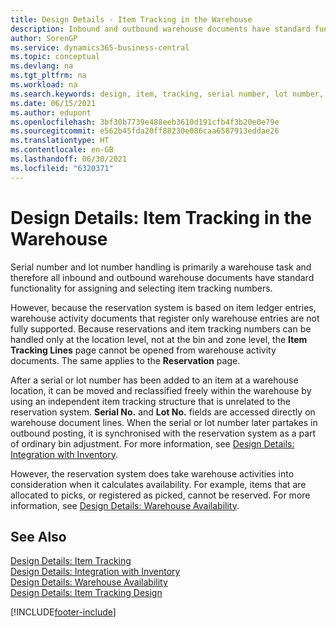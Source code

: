 ```yaml
---
title: Design Details - Item Tracking in the Warehouse
description: Inbound and outbound warehouse documents have standard functionality for assigning and selecting item tracking numbers.
author: SorenGP
ms.service: dynamics365-business-central
ms.topic: conceptual
ms.devlang: na
ms.tgt_pltfrm: na
ms.workload: na
ms.search.keywords: design, item, tracking, serial number, lot number, outbound documents
ms.date: 06/15/2021
ms.author: edupont
ms.openlocfilehash: 3bf30b7739e488eeb3610d191cfb4f3b20e0e79e
ms.sourcegitcommit: e562b45fda20ff88230e086caa6587913eddae26
ms.translationtype: HT
ms.contentlocale: en-GB
ms.lasthandoff: 06/30/2021
ms.locfileid: "6320371"
---
```

# <a name="design-details-item-tracking-in-the-warehouse"></a>Design Details: Item Tracking in the Warehouse
Serial number and lot number handling is primarily a warehouse task and therefore all inbound and outbound warehouse documents have standard functionality for assigning and selecting item tracking numbers.  

However, because the reservation system is based on item ledger entries, warehouse activity documents that register only warehouse entries are not fully supported. Because reservations and item tracking numbers can be handled only at the location level, not at the bin and zone level, the **Item Tracking Lines** page cannot be opened from warehouse activity documents. The same applies to the **Reservation** page.  

After a serial or lot number has been added to an item at a warehouse location, it can be moved and reclassified freely within the warehouse by using an independent item tracking structure that is unrelated to the reservation system. **Serial No.** and **Lot No.** fields are accessed directly on warehouse document lines. When the serial or lot number later partakes in outbound posting, it is synchronised with the reservation system as a part of ordinary bin adjustment. For more information, see [Design Details: Integration with Inventory](design-details-integration-with-inventory.md).  

However, the reservation system does take warehouse activities into consideration when it calculates availability. For example, items that are allocated to picks, or registered as picked, cannot be reserved. For more information, see [Design Details: Warehouse Availability](design-details-availability-in-the-warehouse.md).

## <a name="see-also"></a>See Also  
[Design Details: Item Tracking](design-details-item-tracking.md)  
[Design Details: Integration with Inventory](design-details-integration-with-inventory.md)  
[Design Details: Warehouse Availability](design-details-availability-in-the-warehouse.md)  
[Design Details: Item Tracking Design](design-details-item-tracking-design.md)


[!INCLUDE[footer-include](includes/footer-banner.md)]